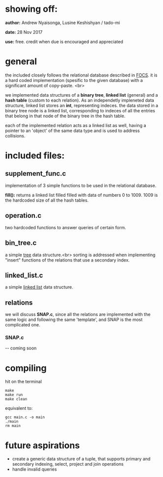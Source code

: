 # showing off:

**author:** Andrew Nyaisonga, Lusine Keshishyan / tado-mi

**date:**   28 Nov 2017

**use:**    free. credit when due is encouraged and appreciated

# general

the included closely follows the relational database described in [FOCS](http://infolab.stanford.edu/~ullman/focs/ch08.pdf). it is a hard coded implementation (spesific to the given database) with a significant amount of copy-paste. <br\>

we implemented data structures of a **binary tree**, **linked list** (general) and a **hash table** (custom to each relation). As an independetly impleneted data structure, linked list stores an **int**, representing indeces. the data stored in a binary tree node is a linked list, corresponding to indeces of all the entries that belong in that node of the binary tree in the hash table.

each of the implemented relation acts as a linked list as well, having a pointer to an 'object' of the same data type and is used to address collisions.

# included files:

## supplement_func.c

implementation of 3 simple functions to be used in the relational database.<br/>

**fill():** returns a linked list filled filled with data of numbers 0 to 1009. 1009 is the hardcoded size of all the hash tables.

## operation.c

two hardcoded functions to answer queries of certain form.

## bin_tree.c

a simple [tree](https://en.wikipedia.org/wiki/Binary_tree) data structure.<br\>
sorting is addressed when implementing "insert" functions of the relations that use a secondary index.

## linked_list.c

a simple [linked list](https://en.wikipedia.org/wiki/Linked_list) data structure.

## relations

we will discuss **SNAP.c**, since all the relations are implemented with the same logic and following the same 'template', and SNAP is the most complicated one.

### SNAP.c

-- coming soon

# compiling

hit on the terminal

	make
	make run
	make clean

equivalent to:

	gcc main.c -o main
	./main
	rm main

# future aspirations

* create a generic data structure of a tuple, that supports primary and secondary indexing, select, project and join operations
* handle invalid queries
